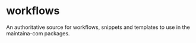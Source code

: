 # workflows
An authoritative source for workflows, snippets and templates to use in the maintaina-com packages.
